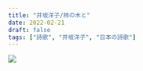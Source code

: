 ```yaml
---
title: "井坂洋子/柿の木と"
date: 2022-02-21
draft: false
tags: ["詩歌", "井坂洋子", "日本の詩歌"]
---
```


![](https://mi-ki-ri.github.io/quote-block/2022-02-21-02.jpg)